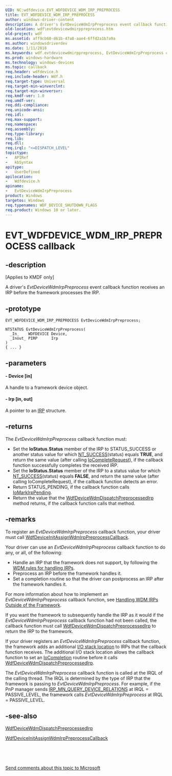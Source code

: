 ```yaml
---
UID: NC:wdfdevice.EVT_WDFDEVICE_WDM_IRP_PREPROCESS
title: EVT_WDFDEVICE_WDM_IRP_PREPROCESS
author: windows-driver-content
description: A driver's EvtDeviceWdmIrpPreprocess event callback function receives an IRP before the framework processes the IRP.
old-location: wdf\evtdevicewdmirppreprocess.htm
old-project: wdf
ms.assetid: aff9cb60-d61b-47a8-aae4-6ffd2a1b7a9a
ms.author: windowsdriverdev
ms.date: 1/11/2018
ms.keywords: wdf.evtdevicewdmirppreprocess, EvtDeviceWdmIrpPreprocess callback function, EvtDeviceWdmIrpPreprocess, EVT_WDFDEVICE_WDM_IRP_PREPROCESS, EVT_WDFDEVICE_WDM_IRP_PREPROCESS, wdfdevice/EvtDeviceWdmIrpPreprocess, DFDeviceObjectGeneralRef_7329adf6-5814-40cb-ac9b-a7fb67b5f05c.xml, kmdf.evtdevicewdmirppreprocess
ms.prod: windows-hardware
ms.technology: windows-devices
ms.topic: callback
req.header: wdfdevice.h
req.include-header: Wdf.h
req.target-type: Universal
req.target-min-winverclnt: 
req.target-min-winversvr: 
req.kmdf-ver: 1.0
req.umdf-ver: 
req.ddi-compliance: 
req.unicode-ansi: 
req.idl: 
req.max-support: 
req.namespace: 
req.assembly: 
req.type-library: 
req.lib: 
req.dll: 
req.irql: "<=DISPATCH_LEVEL"
topictype:
-	APIRef
-	kbSyntax
apitype:
-	UserDefined
apilocation:
-	Wdfdevice.h
apiname:
-	EvtDeviceWdmIrpPreprocess
product: Windows
targetos: Windows
req.typenames: WDF_DEVICE_SHUTDOWN_FLAGS
req.product: Windows 10 or later.
---
```


# EVT_WDFDEVICE_WDM_IRP_PREPROCESS callback


## -description


<p class="CCE_Message">[Applies to KMDF only]

A driver's <i>EvtDeviceWdmIrpPreprocess</i> event callback function receives an IRP before the framework processes the IRP.


## -prototype


````
EVT_WDFDEVICE_WDM_IRP_PREPROCESS EvtDeviceWdmIrpPreprocess;

NTSTATUS EvtDeviceWdmIrpPreprocess(
  _In_    WDFDEVICE Device,
  _Inout_ PIRP      Irp
)
{ ... }
````


## -parameters




#### - Device [in]

A handle to a framework device object.


#### - Irp [in, out]

A pointer to an <a href="..\wdm\ns-wdm-_irp.md">IRP</a> structure.


## -returns


The <i>EvtDeviceWdmIrpPreprocess</i> callback function must:


<ul>
<li>Set the <b>IoStatus.Status</b> member of the IRP to STATUS_SUCCESS or another status value for which <a href="https://msdn.microsoft.com/fe823930-e3ff-4c95-a640-bb6470c95d1d">NT_SUCCESS</a>(status) equals <b>TRUE</b>, and return the same value (after calling <a href="..\wdm\nf-wdm-iocompleterequest.md">IoCompleteRequest</a>), if the callback function successfully completes the received IRP.</li>
<li>Set the <b>IoStatus.Status</b> member of the IRP to a status value for which <a href="https://msdn.microsoft.com/fe823930-e3ff-4c95-a640-bb6470c95d1d">NT_SUCCESS</a>(status) equals <b>FALSE</b>, and return the same value (after calling IoCompleteRequest), if the callback function detects an error. </li>
<li>Return STATUS_PENDING, if the callback function calls <a href="..\wdm\nf-wdm-iomarkirppending.md">IoMarkIrpPending</a>. 
</li>
<li>Return the value that the <a href="..\wdfdevice\nf-wdfdevice-wdfdevicewdmdispatchpreprocessedirp.md">WdfDeviceWdmDispatchPreprocessedIrp</a> method returns, if the callback function calls that method. 
</li>
</ul>




## -remarks


To register an <i>EvtDeviceWdmIrpPreprocess</i> callback function, your driver must call <a href="..\wdfdevice\nf-wdfdevice-wdfdeviceinitassignwdmirppreprocesscallback.md">WdfDeviceInitAssignWdmIrpPreprocessCallback</a>. 

Your driver can use an <i>EvtDeviceWdmIrpPreprocess</i> callback function to do any, or all, of the following:
<ul>
<li>
 Handle an IRP that the framework does not support, by following the <a href="https://msdn.microsoft.com/5fb6d2b9-17ee-4e76-95e9-dd5a7d1e79de">WDM rules for handling IRPs</a>. 

</li>
<li>
 Preprocess an IRP before the framework handles it. 

</li>
<li>
 Set a completion routine so that the driver can postprocess an IRP after the framework handles it. 

</li>
</ul>For more information about how to implement an <i>EvtDeviceWdmIrpPreprocess</i> callback function, see <a href="https://msdn.microsoft.com/43e1df0c-c0d1-4d41-87de-9f8f5831fb19">Handling WDM IRPs Outside of the Framework</a>.

If you want the framework to subsequently handle the IRP as it would if the <i>EvtDeviceWdmIrpPreprocess</i> callback function had not been called, the callback function must call <a href="..\wdfdevice\nf-wdfdevice-wdfdevicewdmdispatchpreprocessedirp.md">WdfDeviceWdmDispatchPreprocessedIrp</a> to return the IRP to the framework.

If your driver registers an <i>EvtDeviceWdmIrpPreprocess</i> callback function, the framework adds an additional <a href="https://msdn.microsoft.com/62c8ee00-c7cb-4aa1-90ab-b8bedbd818ee">I/O stack location</a> to IRPs that the callback function receives. The additional I/O stack location allows the callback function to set an <a href="..\wdm\nc-wdm-io_completion_routine.md">IoCompletion</a> routine before it calls <a href="..\wdfdevice\nf-wdfdevice-wdfdevicewdmdispatchpreprocessedirp.md">WdfDeviceWdmDispatchPreprocessedIrp</a>.

The <i>EvtDeviceWdmIrpPreprocess</i> callback function is called at the IRQL of the calling thread. The IRQL is determined by the type of IRP that the framework is passing to <i>EvtDeviceWdmIrpPreprocess</i>. For example, if the PnP manager sends <a href="https://msdn.microsoft.com/library/windows/hardware/ff551670">IRP_MN_QUERY_DEVICE_RELATIONS</a> at IRQL = PASSIVE_LEVEL, the framework calls <i>EvtDeviceWdmIrpPreprocess</i> at IRQL = PASSIVE_LEVEL.



## -see-also

<a href="..\wdfdevice\nf-wdfdevice-wdfdevicewdmdispatchpreprocessedirp.md">WdfDeviceWdmDispatchPreprocessedIrp</a>

<a href="..\wdfdevice\nf-wdfdevice-wdfdeviceinitassignwdmirppreprocesscallback.md">WdfDeviceInitAssignWdmIrpPreprocessCallback</a>

 

 

<a href="mailto:wsddocfb@microsoft.com?subject=Documentation%20feedback [wdf\wdf]:%20EVT_WDFDEVICE_WDM_IRP_PREPROCESS callback function%20 RELEASE:%20(1/11/2018)&amp;body=%0A%0APRIVACY STATEMENT%0A%0AWe use your feedback to improve the documentation. We don't use your email address for any other purpose, and we'll remove your email address from our system after the issue that you're reporting is fixed. While we're working to fix this issue, we might send you an email message to ask for more info. Later, we might also send you an email message to let you know that we've addressed your feedback.%0A%0AFor more info about Microsoft's privacy policy, see http://privacy.microsoft.com/en-us/default.aspx." title="Send comments about this topic to Microsoft">Send comments about this topic to Microsoft</a>

